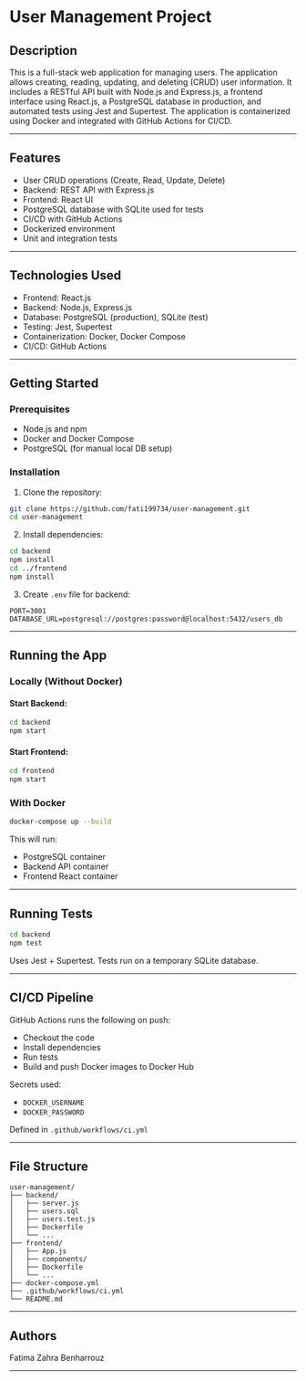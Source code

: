 # User Management Project

## Description
This is a full-stack web application for managing users. The application allows creating, reading, updating, and deleting (CRUD) user information. It includes a RESTful API built with Node.js and Express.js, a frontend interface using React.js, a PostgreSQL database in production, and automated tests using Jest and Supertest. The application is containerized using Docker and integrated with GitHub Actions for CI/CD.

---

## Features
- User CRUD operations (Create, Read, Update, Delete)
- Backend: REST API with Express.js
- Frontend: React UI
- PostgreSQL database with SQLite used for tests
- CI/CD with GitHub Actions
- Dockerized environment
- Unit and integration tests

---

## Technologies Used
- Frontend: React.js
- Backend: Node.js, Express.js
- Database: PostgreSQL (production), SQLite (test)
- Testing: Jest, Supertest
- Containerization: Docker, Docker Compose
- CI/CD: GitHub Actions

---

## Getting Started

### Prerequisites
- Node.js and npm
- Docker and Docker Compose
- PostgreSQL (for manual local DB setup)

### Installation
1. Clone the repository:
```bash
git clone https://github.com/fati199734/user-management.git
cd user-management
```

2. Install dependencies:
```bash
cd backend
npm install
cd ../frontend
npm install
```

3. Create `.env` file for backend:
```
PORT=3001
DATABASE_URL=postgresql://postgres:password@localhost:5432/users_db
```

---

## Running the App

### Locally (Without Docker)
#### Start Backend:
```bash
cd backend
npm start
```

#### Start Frontend:
```bash
cd frontend
npm start
```

### With Docker
```bash
docker-compose up --build
```
This will run:
- PostgreSQL container
- Backend API container
- Frontend React container

---

## Running Tests
```bash
cd backend
npm test
```
Uses Jest + Supertest. Tests run on a temporary SQLite database.

---

## CI/CD Pipeline
GitHub Actions runs the following on push:
- Checkout the code
- Install dependencies
- Run tests
- Build and push Docker images to Docker Hub

Secrets used:
- `DOCKER_USERNAME`
- `DOCKER_PASSWORD`

Defined in `.github/workflows/ci.yml`

---

## File Structure
```
user-management/
├── backend/
│   ├── server.js
│   ├── users.sql
│   ├── users.test.js
│   ├── Dockerfile
│   └── ...
├── frontend/
│   ├── App.js
│   ├── components/
│   ├── Dockerfile
│   └── ...
├── docker-compose.yml
├── .github/workflows/ci.yml
└── README.md
```

---

## Authors
Fatima Zahra Benharrouz

---

